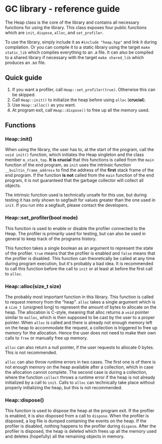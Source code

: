 # GC library - reference guide

The Heap class is the core of the library and contains all necessary
functions for using the library. This class exposes four public functions
which are `init`, `dispose`, `alloc`, and `set_profiler`.

To use the library, simply include it as `#include "heap.hpp"` and link
it during compilation. Or you can compile it to a static library using
the target `make static_lib` which compiles everything to an .a file.
It can also be compiled to a shared library if necessary with the target
`make shared_lib` which produces an .so file.

## Quick guide
1. If you want a profiler, call `Heap::set_profiler(true)`. Otherwise this can be skipped.
2. Call `Heap::init()` to initialize the heap before using `alloc` (**crucial**).
3. Use `Heap::alloc()` as you want.
4. At program exit, call `Heap::dispose()` to free up all the memory used.

## Functions

### Heap::init()
When using the library, the user has to, at the start of the program,
call the `void init()` function, which initiates the Heap singleton
and the class member `m_stack_top`. **It is crucial** that this
functions is called from the `main` function of the end program,
as `init` uses the intrinsic function `__builtin_frame_address`
to find the address of the **first** stack frame of the end program.
If the function **is not** called from the `main` function
of the end program, it is not guaranteed that the garbage collector
will collect all objects.

The intrinsic function used is technically unsafe for this use,
but during testing it has only shown to segfault for values greater
than the one used in `init`. If you run into a segfault, please
contact the developers.


### Heap::set_profiler(bool mode)
This function is used to enable or disable the profiler connected
to the Heap. The profiler is primarily used for testing, but can
also be used in general to keep track of the programs history.

This function takes a single boolean as an argument to represent
the state of the profiler. `true` means that the profiler is enabled
and `false` means that the profiler is disabled. This function
can theoretically be called at any time during program execution,
but it's probably a bad idea. It is recommended to call this function
before the call to `init` or at least at before the first call to
`alloc`.

### Heap::alloc(size_t size)
The probably most important function in this library. This function
is called to request memory from the "heap". `alloc` takes a single
argument which is a `size_t` (unsigned long) to represent the amount
of bytes to allocate on the heap. The allocation is C-style, meaning
that alloc returns a `void` pointer similar to `malloc`, which
is then supposed to be cast by the user to a proper pointer. When
`alloc` is called and there is already not enough memory left on
the heap to accommodate the request, a collection is triggered
to free up memory for the allocation. Hence the user does not
need to make their own calls to `free` or manually free up memory.

`alloc` can also return a null pointer, if the user requests to
allocate 0 bytes. This is not recommended.

`alloc` can also throw runtime errors in two cases. The first one
is of there is not enough memory on the heap available after
a collection, which in case the allocation cannot complete.
The second case is during a collection, where the function
`collect` throws a runtime error if the heap is not already
initialized by a call to `init`. Calls to `alloc` can technically
take place without properly initializing the heap, but this is
not recommended.

### Heap::dispose()
This function is used to dispose the heap at the program exit.
If the profiler is enabled, it is also disposed from a call
to `dispose`. When the profiler is disposed, a log file is
dumped containing the events on the heap. If the profiler
is disabled, nothing happens to the profiler during `dispose`.
After the profiler is disposed, the heap is deleted which
frees up all the memory used and deletes (hopefully) all
the remaining objects in memory.
